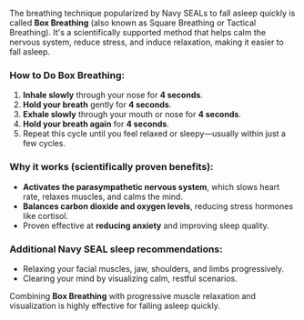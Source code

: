 The breathing technique popularized by Navy SEALs to fall asleep quickly is called **Box Breathing** (also known as Square Breathing or Tactical Breathing). It's a scientifically supported method that helps calm the nervous system, reduce stress, and induce relaxation, making it easier to fall asleep.

### **How to Do Box Breathing:**

1. **Inhale slowly** through your nose for **4 seconds**.
2. **Hold your breath** gently for **4 seconds**.
3. **Exhale slowly** through your mouth or nose for **4 seconds**.
4. **Hold your breath again** for **4 seconds**.
5. Repeat this cycle until you feel relaxed or sleepy—usually within just a few cycles.

### **Why it works (scientifically proven benefits):**

- **Activates the parasympathetic nervous system**, which slows heart rate, relaxes muscles, and calms the mind.
- **Balances carbon dioxide and oxygen levels**, reducing stress hormones like cortisol.
- Proven effective at **reducing anxiety** and improving sleep quality.

### **Additional Navy SEAL sleep recommendations:**

- Relaxing your facial muscles, jaw, shoulders, and limbs progressively.
- Clearing your mind by visualizing calm, restful scenarios.

Combining **Box Breathing** with progressive muscle relaxation and visualization is highly effective for falling asleep quickly.
